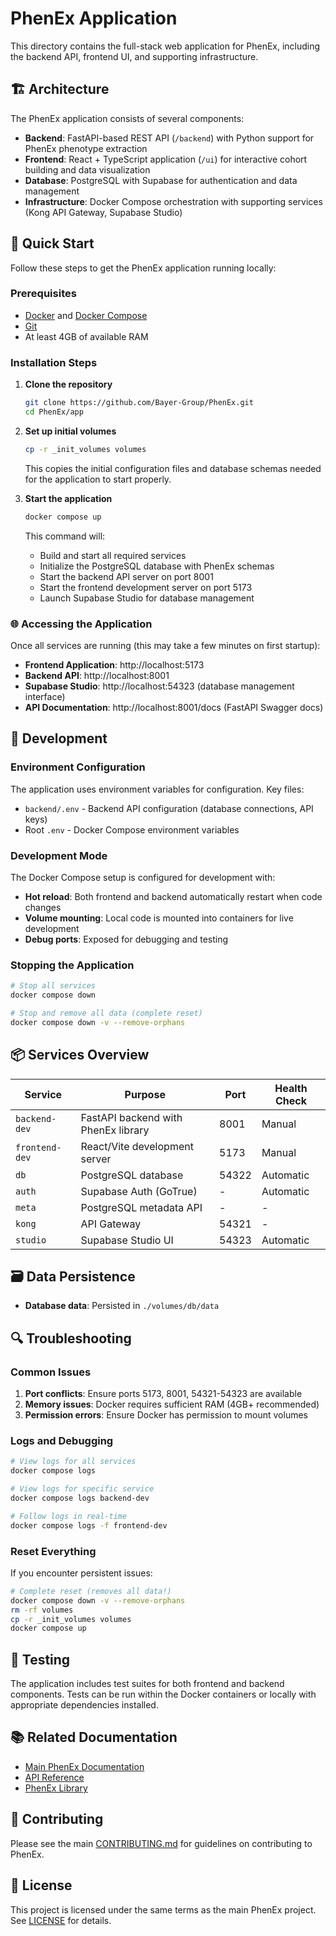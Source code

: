 # PhenEx Application

This directory contains the full-stack web application for PhenEx, including the backend API, frontend UI, and supporting infrastructure.

## 🏗️ Architecture

The PhenEx application consists of several components:

- **Backend**: FastAPI-based REST API (`/backend`) with Python support for PhenEx phenotype extraction
- **Frontend**: React + TypeScript application (`/ui`) for interactive cohort building and data visualization
- **Database**: PostgreSQL with Supabase for authentication and data management
- **Infrastructure**: Docker Compose orchestration with supporting services (Kong API Gateway, Supabase Studio)

## 🚀 Quick Start

Follow these steps to get the PhenEx application running locally:

### Prerequisites

- [Docker](https://docs.docker.com/get-docker/) and [Docker Compose](https://docs.docker.com/compose/install/)
- [Git](https://git-scm.com/downloads)
- At least 4GB of available RAM

### Installation Steps

1. **Clone the repository**

   ```bash
   git clone https://github.com/Bayer-Group/PhenEx.git
   cd PhenEx/app
   ```

2. **Set up initial volumes**

   ```bash
   cp -r _init_volumes volumes
   ```

   This copies the initial configuration files and database schemas needed for the application to start properly.

3. **Start the application**

   ```bash
   docker compose up
   ```

   This command will:

   - Build and start all required services
   - Initialize the PostgreSQL database with PhenEx schemas
   - Start the backend API server on port 8001
   - Start the frontend development server on port 5173
   - Launch Supabase Studio for database management

### 🌐 Accessing the Application

Once all services are running (this may take a few minutes on first startup):

- **Frontend Application**: http://localhost:5173
- **Backend API**: http://localhost:8001
- **Supabase Studio**: http://localhost:54323 (database management interface)
- **API Documentation**: http://localhost:8001/docs (FastAPI Swagger docs)

## 🔧 Development

### Environment Configuration

The application uses environment variables for configuration. Key files:

- `backend/.env` - Backend API configuration (database connections, API keys)
- Root `.env` - Docker Compose environment variables

### Development Mode

The Docker Compose setup is configured for development with:

- **Hot reload**: Both frontend and backend automatically restart when code changes
- **Volume mounting**: Local code is mounted into containers for live development
- **Debug ports**: Exposed for debugging and testing

### Stopping the Application

```bash
# Stop all services
docker compose down

# Stop and remove all data (complete reset)
docker compose down -v --remove-orphans
```

## 📦 Services Overview

| Service        | Purpose                             | Port  | Health Check |
| -------------- | ----------------------------------- | ----- | ------------ |
| `backend-dev`  | FastAPI backend with PhenEx library | 8001  | Manual       |
| `frontend-dev` | React/Vite development server       | 5173  | Manual       |
| `db`           | PostgreSQL database                 | 54322 | Automatic    |
| `auth`         | Supabase Auth (GoTrue)              | -     | Automatic    |
| `meta`         | PostgreSQL metadata API             | -     | -            |
| `kong`         | API Gateway                         | 54321 | -            |
| `studio`       | Supabase Studio UI                  | 54323 | Automatic    |

## 🗃️ Data Persistence

- **Database data**: Persisted in `./volumes/db/data`

## 🔍 Troubleshooting

### Common Issues

1. **Port conflicts**: Ensure ports 5173, 8001, 54321-54323 are available
2. **Memory issues**: Docker requires sufficient RAM (4GB+ recommended)
3. **Permission errors**: Ensure Docker has permission to mount volumes

### Logs and Debugging

```bash
# View logs for all services
docker compose logs

# View logs for specific service
docker compose logs backend-dev

# Follow logs in real-time
docker compose logs -f frontend-dev
```

### Reset Everything

If you encounter persistent issues:

```bash
# Complete reset (removes all data!)
docker compose down -v --remove-orphans
rm -rf volumes
cp -r _init_volumes volumes
docker compose up
```

## 🧪 Testing

The application includes test suites for both frontend and backend components. Tests can be run within the Docker containers or locally with appropriate dependencies installed.

## 📚 Related Documentation

- [Main PhenEx Documentation](https://bayer-group.github.io/PhenEx)
- [API Reference](../docs/api/)
- [PhenEx Library](../phenex/)

## 🤝 Contributing

Please see the main [CONTRIBUTING.md](../CONTRIBUTING.md) for guidelines on contributing to PhenEx.

## 📄 License

This project is licensed under the same terms as the main PhenEx project. See [LICENSE](../LICENSE) for details.
